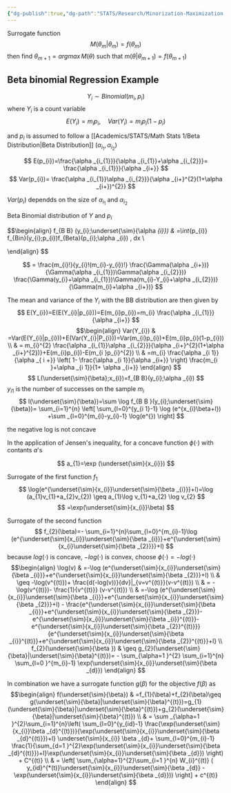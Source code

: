 ```yaml
---
{"dg-publish":true,"dg-path":"STATS/Research/Minorization-Maximization Algorithm.md","permalink":"/stats/research/minorization-maximization-algorithm/","created":"2025-06-03T18:32:39.445-04:00","updated":"2025-07-07T17:32:53.509-04:00"}
---
```




Surrogate function
$$
M(\theta _{m}|\theta _{m})=f(\theta _{m})
$$
then find $\theta _{m+1}=argmax\, M(\theta)$ such that $m(\theta|\theta _{m+1})=f(\theta _{m+1})$

## Beta binomial Regression Example

$$
Y_{i} \sim Binomial(m_{i},p _{i})
$$
where $Y_{i}$ is a count variable  
$$
E(Y_{i})=m_{i}p_{i}, \quad Var(Y_{i})=m_{i}p_{i}(1-p_{i})
$$

and $p _{i}$ is assumed to follow a [[Academics/STATS/Math Stats 1/Beta Distribution\|Beta Distribution]] $(\alpha _{i_{1}},\alpha _{i_{2}})$

$$
E(p_{i})=\frac{\alpha _{i_{1}}}{\alpha _{i_{1}}+\alpha _{i_{2}}}= \frac{\alpha _{i_{1}}}{\alpha _{i+}}
$$
$$
Var(p_{i})= \frac{\alpha _{i_{1}}\alpha _{i_{2}}}{\alpha _{i+}^{2}(1+\alpha _{i+})^{2}}
$$

$Var(p_{i})$ dependds on the size of $\alpha _{i_{1}}$ and $\alpha _{i_{2}}$

Beta Binomial distribution of $Y$ and $p_{i}$

$$\begin{align}
f_{B B} (y_{i};\underset{\sim}{\alpha _{i}}) & =\int_{p_{i}} f_{Bin}(y_{i};p_{i})f_{Beta}(p_{i};\alpha _{i}) \, dx \\

\end{align} 
$$

$$
= \frac{m_{i}!}{y_{i}!(m_{i}-y_{i})!} \frac{\Gamma(\alpha _{i+})}{\Gamma(\alpha _{i_{1}})\Gamma(\alpha _{i_{2}})} \frac{\Gamma(y_{i}+\alpha _{i_{1}})\Gamma(m_{i}-Y_{i}+\alpha _{i_{2}})}{\Gamma(m_{i}+\alpha _{i+})}
$$

The mean and variance of the $Y_{i}$ with the BB distribution are then given by
$$
E(Y_{i})=E(E(Y_{i}|p_{i}))=E(m_{i}p_{i})=m_{i} \frac{\alpha _{i_{1}}}{\alpha _{i+}}
$$
$$\begin{align}
Var(Y_{i}) & =Var(E(Y_{i}|p_{i}))+E(Var(Y_{i}|P_{i}))=Var(m_{i}p_{i})+E(m_{i}p_{i}(1-p_{i})) \\
 & = m_{i}^{2} \frac{\alpha _{i_{1}}\alpha _{i_{2}}}{\alpha _{i+}^{2}(1+\alpha _{i+}^{2})}+E(m_{i}p_{i})-E(m_{i }p_{i}^{2}) \\
 & =m_{i} \frac{\alpha _{i 1}}{\alpha _{ i +}} \left( 1- \frac{\alpha _{i 1}}{\alpha _{i+}} \right) \frac{m_{i }+\alpha _{i 1}}{1+ \alpha _{i+}}
\end{align}
$$
$$
L(\underset{\sim}{\beta};x_{i})=f_{B B}(y_{i};\alpha _{i})
$$
$y_{i 1}$ is the number of successes on the sample $m_{i}$
$$
l(\underset{\sim}{\beta})=\sum \log f_{B B }(y_{i};\underset{\sim}{\beta})= \sum_{i=1}^{n} \left[ \sum_{l=0}^{y_{i 1}-1} \log (e^{x_{i}\beta+l}) +\sum _{l=0}^{m_{i}-y_{i}-1} \log(e^{})  \right]
$$

the negative log is not concave

In the application of Jensen's inequality, for a concave function $\phi(\cdot)$ with contants $a$'s 

$$
a_{1}=\exp (\underset{\sim}{x_{i}})
$$

Surrogate of the first function $f_{1}$
$$
\log(e^{\underset{\sim}{x_{i}}\underset{\sim}{\beta _{i}}}+l)=\log (a_{1}v_{1}+a_{2}v_{2}) \geq a_{1}\log v_{1}+a_{2}  \log v_{2}
$$
$$
=\exp(\underset{\sim}{x_{i}}\beta)
$$

Surrogate of the second function 
$$
f_{2}(\beta)=- \sum_{i=1}^{n}\sum_{l=0}^{m_{i}-1}\log (e^{\underset{\sim}{x_{i}}\underset{\sim}{\beta _{i}}}+e^{\underset{\sim}{x_{i}\underset{\sim}{\beta _{2}}}}+l)
$$
because $log(\cdot)$ is concave, $-log(\cdot)$ is convex, choose $\phi(\cdot)=-log(\cdot)$
$$\begin{align}
\log(v) & =-\log (e^{\underset{\sim}{x_{i}}\underset{\sim}{\beta _{i}}}+e^{\underset{\sim}{x_{i}}\underset{\sim}{\beta _{2}}}+l) \\
 & \geq -\log(v^{(t)})+ \frac{d(-log(v))}{dv}|_{v=v^{(t)}}(v-v^{(t)}) \\
 & = -\log(v^{(t)})- \frac{1}{v^{(t)}} (v-v^{(t)}) \\
 & =-\log (e^{\underset{\sim}{x_{i}}\underset{\sim}{\beta _{i}}}+e^{\underset{\sim}{x_{i}}\underset{\sim}{\beta _{2}}}+l) - \frac{e^{\underset{\sim}{x_{i}}\underset{\sim}{\beta _{i}}}+e^{\underset{\sim}{x_{i}}\underset{\sim}{\beta _{2}}}-e^{\underset{\sim}{x_{i}}\underset{\sim}{\beta _{i}}^{(t)}}-e^{\underset{\sim}{x_{i}}\underset{\sim}{\beta _{2}}^{(t)}}}{e^{\underset{\sim}{x_{i}}\underset{\sim}{\beta _{i}}^{(t)}}+e^{\underset{\sim}{x_{i}}\underset{\sim}{\beta _{2}}^{(t)}}+l}  \\
f_{2}(\underset{\sim}{\beta })  & \geq g_{2}(\underset{\sim}{\beta}|\underset{\sim}{\beta}^{(t)})= - \sum_{\alpha=1 }^{2} \sum_{i=1}^{n} \sum_{l=0 }^{m_{i}-1} \exp(\underset{\sim}{x_{i}}\underset{\sim}{\beta _{d}})
\end{align}
$$

In combination we have a surrogate function $g(\beta)$ for the objective $f(\beta)$ as
$$\begin{align}
f(\underset{\sim}{\beta}) & =f_{1}(\beta)+f_{2}(\beta)\geq g(\underset{\sim}{\beta}|\underset{\sim}{\beta}^{(t)})=g_{1}(\underset{\sim}{\beta}|\underset{\sim}{\beta}^{(t)})+g_{2}(\underset{\sim}{\beta}|\underset{\sim}{\beta}^{(t)}) \\
 & = \sum _{\alpha=1 }^{2}\sum_{i=1}^{n}\left( \sum_{l=0}^{y_{id}-1} \frac{\exp(\underset{\sim}{x_{i}}\beta _{d}^{(t)})}{\exp(\underset{\sim}{x_{i}}\underset{\sim}{\beta _{d}^{(t)}})+l} \underset{\sim}{x_{i}} \beta _{d}+ \sum_{l=0}^{m_{i}-1} \frac{1}{\sum_{d=1 }^{2}\exp(\underset{\sim}{x_{i}}\underset{\sim}{\beta _{d}^{(t)}})+l}\exp(\underset{\sim}{x_{i}}\underset{\sim}{\beta _{d}}) \right) + C^{(t)} \\
 & = \left[ \sum_{\alpha=1}^{2}\sum_{i=1 }^{n} W_{i}^{(t)} ( y_{id}^{*(t)}\underset{\sim}{x_{i}}\underset{\sim}{\beta _{d}} - \exp(\underset{\sim}{x_{i}}\underset{\sim}{\beta _{d}})) \right] + c^{(t)}
\end{align}
$$


